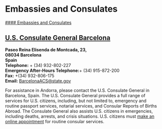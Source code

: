 # Embassies and Consulates

[#### Embassies and Consulates](javascript:void(0); "Embassies and Consulates")

## [**U.S. Consulate General Barcelona**](https://es.usembassy.gov/embassy-consulates/barcelona/)

**Paseo Reina Elisenda de Montcada, 23,  
08034 Barcelona  
Spain  
Telephone:** + (34) 932-802-227   
**Emergency After-Hours Telephone:**+ (34) 915-872-200   
**Fax:** +(34) 932-806-175  
**Email:** [BarcelonaACS@state.gov](mailto:BarcelonaACS@state.gov)

For assistance in Andorra, please contact the U.S. Consulate General in Barcelona, Spain. The U.S. Consulate General provides a full range of services for U.S. citizens, including, but not limited to, emergency and routine passport services, notarial services, and Consular Reports of Births Abroad. The Consulate General also assists U.S. citizens in emergencies, including deaths, arrests, and crisis situations. U.S. citizens must [make an online appointment](https://evisaforms.state.gov/acs/default.asp?postcode=BRC&appcode=1) for routine consular services.